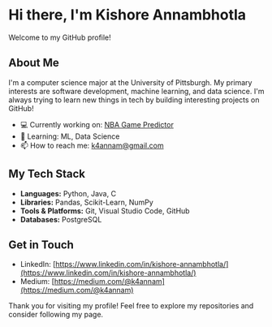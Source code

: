 # Hi there, I'm Kishore Annambhotla

Welcome to my GitHub profile!

## About Me

I'm a computer science major at the University of Pittsburgh. My primary interests are software development, machine learning, and data science. I'm always trying to learn new things in tech by building interesting projects on GitHub!

- 💻 Currently working on: [NBA Game Predictor](https://github.com/AnnambhotlaK/nba_game_predictor_v1)
- 🌱 Learning: ML, Data Science
- 📫 How to reach me: [k4annam@gmail.com](k4annam@gmail.com)

## My Tech Stack

- **Languages:** Python, Java, C
- **Libraries:** Pandas, Scikit-Learn, NumPy
- **Tools & Platforms:** Git, Visual Studio Code, GitHub
- **Databases:** PostgreSQL

## Get in Touch

- LinkedIn: [https://www.linkedin.com/in/kishore-annambhotla/](https://www.linkedin.com/in/kishore-annambhotla/)
- Medium: [https://medium.com/@k4annam](https://medium.com/@k4annam)

Thank you for visiting my profile! Feel free to explore my repositories and consider following my page.
